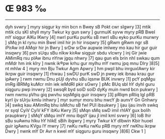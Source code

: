 # Œ 983 ‰
---
dyh svwry ] myry siqgur ky min bcn n Bwey sB Pokt cwr sIgwry ]3]
mtik mtik clu sKI shylI myry Twkur ky gun swry ] gurmuiK syvw myry pRB
BweI mY siqgur AlKu lKwry ]4] nwrI purKu purKu sB nwrI sBu eyko purKu
murwry ] sMq jn kI rynu min BweI imil hir jn hir insqwry ]5] gRwm
gRwm ngr sB iPirAw ird AMqir hir jn Bwry ] srDw srDw aupwie
imlwey mo kau hir gur guir insqwry ]6] pvn sUqu sBu nIkw kirAw
siqguir sbdu vIcwry ] inj Gir jwie AMimRq rsu pIAw ibnu nYnw jgqu
nhwry ]7] qau gun eIs brin nhI swkau qum mMdr hm ink kIry ] nwnk
ik®pw krhu gur mylhu mY rwmu jpq mnu DIry ]8]5] nt mhlw 4 ] myry mn
Bju Twkur Agm Apwry ] hm pwpI bhu inrguxIAwry kir ikrpw guir
insqwry ]1] rhwau ] swDU purK swD jn pwey iek ibnau krau gur ipAwry
] rwm nwmu Dnu pUjI dyvhu sBu iqsnw BUK invwry ]1] pcY pqMgu imRg iBRMg
kuMcr mIn iek ieMdRI pkir sGwry ] pMc BUq sbl hY dyhI guru siqguru pwp
invwry ]2] swsqR byd soiD soiD dyKy muin nwrd bcn pukwry ] rwm nwmu
pVhu giq pwvhu sqsMgiq guir insqwry ]3] pRIqm pRIiq lgI pRB kyrI
ijv sUrju kmlu inhwry ] myr sumyr moru bhu nwcY jb aunvY Gn Gnhwry ]4]
swkq kau AMimRq bhu isMchu sB fwl PUl ibsukwry ] ijau ijau invih swkq
nr syqI CyiV CyiV kFY ibKu Kwry ]5] sMqn sMq swD imil rhIAY gux bolih
praupkwry ] sMqY sMqu imlY mnu ibgsY ijau jl imil kml svwry ]6] loB
lhir sBu suAwnu hlku hY hlikE sBih ibgwry ] myry Twkur kY dIbwin
Kbir huoeI guir igAwnu KVgu lY mwry ]7] rwKu rwKu rwKu pRB myry mY rwKhu
ikrpw Dwry ] nwnk mY Dr Avr n kweI mY siqguru guru insqwry ]8]6]
Ckw 1 ]
####
